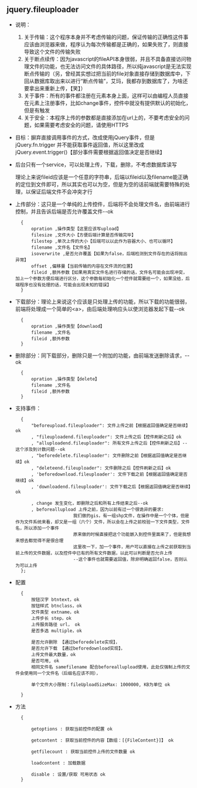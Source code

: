 ## jquery.fileuploader


* 说明：

    1. 关于传输：这个程序本身并不考虑传输的问题，保证传输的正确性这件事应该由浏览器来做，程序认为每次传输都是正确的，如果失败了，则直接导致这个文件的传输失败
    2. 关于断点续传：因为javascript的fileAPI本身很弱，并且不具备直接访问物理文件的功能，也无法访问文件的具体路径，所以纯javascript是无法实现断点传输的（另，曾经其实想过把当前的file对象直接存储到数据库中，下回从数据库取出来以进行“断点传输”，艾玛，我都存到数据库了，为啥还要拿出来重新上传，【笑】）
    3. 关于事件：所有的事件都注册在元素本身上面，这样可以由编程人员直接在元素上注册事件，比如change事件，控件中就没有提供默认的初始化，但是有触发
    4. 关于安全：本程序上传的参数都是直接添加在url上的，不要考虑安全的问题，如果需要考虑安全的问题，请使用HTTPS
* 目标：摒弃直接调用事件的方式，改成使用jQuery事件，但是jQuery.fn.trigger 并不能获取事件返回值，所以这里改成jQuery.event.trigger()【部分事件需要根据返回值决定是否继续】
* 后台只有一个service，可以处理上传，下载，删除，不考虑数据库读写

    理论上来说fileid应该是一个任意的字符串，后端以fileid以及filename能正确的定位到文件即可，所以其实也可以为空，但是为空的话前端就需要特殊的处理，以保证后端文件不会冲突才行
* 上传部分：这只是一个单纯的上传控件，后端将不会处理文件名，由前端进行控制，并且告诉后端是否允许覆盖文件--ok

        {
            opration ,操作类型【这里应该写upload】
            filesize ,文件大小【方便后端计算是否传输完毕】
            filestep ,单次上传的大小【后端可以以此作为容器大小、也可以循环】
            filename ,文件名【文件名】
            isoverwrite ,是否允许覆盖【如果为false，后端检测到文件存在的话将抛出异常】
            offset ,偏移量【当前传输的内容在文件流的位置】
            fileid ,额外参数【如果用真实文件名进行存储的话，文件名可能会出现冲突，加上一个参数方便后端进行区分，这个参数每初始化一个控件就需要给一个，如果没给，后端程序也没有处理的话，可能会出现未知的错误】
        }
* 下载部分：理论上来说这个应该是只处理上传的功能，所以下载的功能很弱，前端将处理成一个简单的\<a>，由后端处理响应头以使浏览器发起下载--ok

        {
            opration ,操作类型【downlaod】
            filename ,文件名
            fileid ,额外参数
        }
* 删除部分：同下载部分，删除只是一个附加的功能，由前端发送删除请求，--ok

        {
            opration ,操作类型【delete】
            filename ,文件名
            fileid ,额外参数
        }
* 支持事件：

        {
            "beforeupload.fileuploader": 文件上传之前【根据返回值确定是否继续】ok
            , "fileuploadend.fileuploader": 文件上传之后【控件刷新之后】ok
            , "alluploadend.fileuploader": 所有文件上传之后【控件刷新之后】--这个涉及到计数问题--ok
            , "beforedelete.fileuploader": 文件删除之前【根据返回值确定是否继续】ok
            , "deleteend.fileuploader": 文件删除之后【控件刷新之后】ok
            , 'beforedownload.fileuploader': 文件下载之前【根据返回值确定是否继续】ok
            , 'downloadend.fileuploader': 文件下载之后【根据返回值确定是否继续】ok
            
            , change 发生变化，即删除之后和所有上传结束之后--ok
            , beforeallupload 上传之前，因为以前有过一个很诡异的要求:
                            我们做的gis，有一组shp文件，在操作中是一个个体，但是作为文件系统来看，却又是一组（六个）文件，所以会在上传之前校验一下文件类型，文件名，所以添加一个事件
                            原来做的时候直接把这个功能嵌入到控件里面来了，但是我想来想去都觉得不是很合理
                            这里改一下，加一个事件，用户可以直接在上传之前获取到当前上传的文件数据，以及控件中已有的所有文件数据，以此可以判断是否允许上传
                            --这个事件也就需要返回值，除非明确返回false，否则认为可以上传
        };
* 配置

        {
            按钮汉字 btntext，ok
            按钮样式 btnclass，ok
            文件类型 extname，ok
            上传步长 step，ok
            上传服务路径 url， ok
            是否多选 multiple，ok

            是否允许删除 【通过beforedelete实现】，
            是否允许下载 【通过beforedownload实现】，
            上传文件最大数量，ok
            是否可用, ok
            相同文件名 samefilename 配合beforeallupload使用，此处仅强制上传的文件会使用同一个文件名（后缀名应该不同），

            单个文件大小限制：fileUploadSizeMax: 1000000, KB为单位 ok

        }
* 方法

        {
            
            getoptions : 获取当前控件的配置 ok
            
            getcontent : 获取当前控件的内容【数组：[{FileContent}]】 ok

            getfilecount : 获取当前控件上传的文件数量 ok

            loadcontent : 加载数据
            
            disable : 设置/获取 可用状态 ok
        }